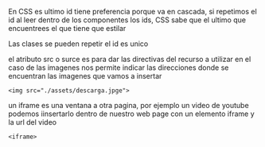 En CSS es ultimo id tiene preferencia porque va en cascada, si repetimos el id al leer dentro de los componentes los ids, CSS sabe que el ultimo que encuentrees el que tiene que estilar

Las clases se pueden repetir  el id es unico

el atributo src o surce es para dar las directivas del recurso a utilizar en el caso de las imagenes nos permite indicar las direcciones donde se encuentran las imagenes que vamos a insertar

    <img src="./assets/descarga.jpge">

un iframe es una ventana a otra pagina, por ejemplo un video de youtube podemos iinsertarlo dentro de nuestro web page con un elemento iframe y la url del video

    <iframe>